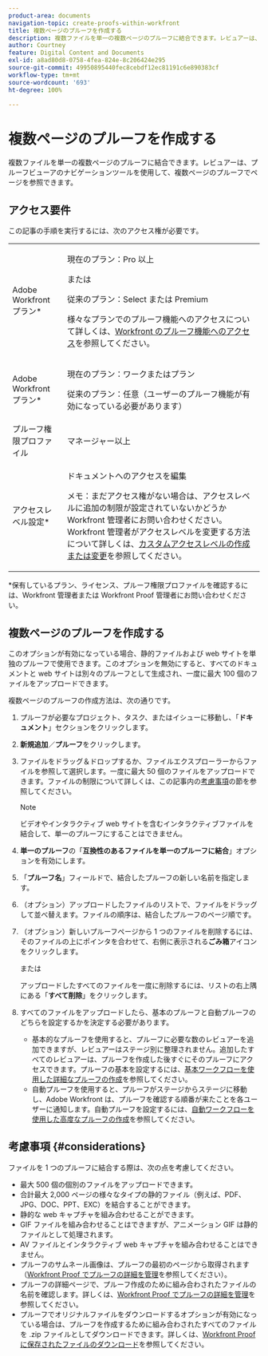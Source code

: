```yaml
---
product-area: documents
navigation-topic: create-proofs-within-workfront
title: 複数ページのプルーフを作成する
description: 複数ファイルを単一の複数ページのプルーフに結合できます。レビュアーは、プルーフビューアのナビゲーションツールを使用して、複数ページのプルーフでページを参照できます。
author: Courtney
feature: Digital Content and Documents
exl-id: a8ad80d8-0758-4fea-824e-8c206424e295
source-git-commit: 49950895440fec8cebdf12ec81191c6e890383cf
workflow-type: tm+mt
source-wordcount: '693'
ht-degree: 100%

---
```


# 複数ページのプルーフを作成する

複数ファイルを単一の複数ページのプルーフに結合できます。レビュアーは、プルーフビューアのナビゲーションツールを使用して、複数ページのプルーフでページを参照できます。

## アクセス要件

この記事の手順を実行するには、次のアクセス権が必要です。

<table style="table-layout:auto"> 
 <col> 
 <col> 
 <tbody> 
  <tr> 
   <td role="rowheader">Adobe Workfront プラン*</td> 
   <td> <p>現在のプラン：Pro 以上</p> <p>または</p> <p>従来のプラン：Select または Premium</p> <p>様々なプランでのプルーフ機能へのアクセスについて詳しくは、<a href="/help/quicksilver/administration-and-setup/manage-workfront/configure-proofing/access-to-proofing-functionality.md" class="MCXref xref">Workfront のプルーフ機能へのアクセス</a>を参照してください。</p> </td> 
  </tr> 
  <tr> 
   <td role="rowheader">Adobe Workfront プラン*</td> 
   <td> <p>現在のプラン：ワークまたはプラン</p> <p>従来のプラン：任意（ユーザーのプルーフ機能が有効になっている必要があります）</p> </td> 
  </tr> 
  <tr> 
   <td role="rowheader">プルーフ権限プロファイル </td> 
   <td>マネージャー以上</td> 
  </tr> 
  <tr> 
   <td role="rowheader">アクセスレベル設定*</td> 
   <td> <p>ドキュメントへのアクセスを編集</p> <p>メモ：まだアクセス権がない場合は、アクセスレベルに追加の制限が設定されていないかどうか Workfront 管理者にお問い合わせください。Workfront 管理者がアクセスレベルを変更する方法について詳しくは、<a href="../../../administration-and-setup/add-users/configure-and-grant-access/create-modify-access-levels.md" class="MCXref xref">カスタムアクセスレベルの作成または変更</a>を参照してください。</p> </td> 
  </tr> 
 </tbody> 
</table>

&#42;保有しているプラン、ライセンス、プルーフ権限プロファイルを確認するには、Workfront 管理者または Workfront Proof 管理者にお問い合わせください。

## 複数ページのプルーフを作成する

このオプションが有効になっている場合、静的ファイルおよび web サイトを単独のプルーフで使用できます。このオプションを無効にすると、すべてのドキュメントと web サイトは別々のプルーフとして生成され、一度に最大 100 個のファイルをアップロードできます。

複数ページのプルーフの作成方法は、次の通りです。

1. プルーフが必要なプロジェクト、タスク、またはイシューに移動し、「**ドキュメント**」セクションをクリックします。
1. **新規追加**／**プルーフ**&#x200B;をクリックします。
1. ファイルをドラッグ＆ドロップするか、ファイルエクスプローラーからファイルを参照して選択します。一度に最大 50 個のファイルをアップロードできます。ファイルの制限について詳しくは、この記事内の[考慮事項](#considerations)の節を参照してください。

   >[!NOTE]
   >
   >ビデオやインタラクティブ web サイトを含むインタラクティブファイルを結合して、単一のプルーフにすることはできません。

1. **単一のプルーフ**&#x200B;の「**互換性のあるファイルを単一のプルーフに結合**」オプションを有効にします。
1. 「**プルーフ名**」フィールドで、結合したプルーフの新しい名前を指定します。
1. （オプション）アップロードしたファイルのリストで、ファイルをドラッグして並べ替えます。ファイルの順序は、結合したプルーフのページ順です。
1. （オプション）新しいプルーフページから 1 つのファイルを削除するには、そのファイルの上にポインタを合わせて、右側に表示される&#x200B;**ごみ箱**&#x200B;アイコンをクリックします。

   または

   アップロードしたすべてのファイルを一度に削除するには、リストの右上隅にある「**すべて削除**」をクリックします。

1. すべてのファイルをアップロードしたら、基本のプルーフと自動プルーフのどちらを設定するかを決定する必要があります。

   * 基本的なプルーフを使用すると、プルーフに必要な数のレビュアーを追加できますが、レビュアーはステージ別に整理されません。追加したすべてのレビュアーは、プルーフを作成した後すぐにそのプルーフにアクセスできます。プルーフの基本を設定するには、[基本ワークフローを使用した詳細なプルーフの作成](../../../review-and-approve-work/proofing/creating-proofs-within-workfront/configure-basic-proof-workflow.md)を参照してください。
   * 自動プルーフを使用すると、プルーフがステージからステージに移動し、Adobe Workfront は、プルーフを確認する順番が来たことを各ユーザーに通知します。自動プルーフを設定するには、[自動ワークフローを使用した高度なプルーフの作成](../../../review-and-approve-work/proofing/creating-proofs-within-workfront/create-automated-proof-workflow.md)を参照してください。

## 考慮事項 {#considerations}

ファイルを 1 つのプルーフに結合する際は、次の点を考慮してください。

* 最大 500 個の個別のファイルをアップロードできます。
* 合計最大 2,000 ページの様々なタイプの静的ファイル（例えば、PDF、JPG、DOC、PPT、EXC）を結合することができます。
* 静的な web キャプチャを組み合わせることができます。
* GIF ファイルを組み合わせることはできますが、アニメーション GIF は静的ファイルとして処理されます。
* AV ファイルとインタラクティブ web キャプチャを組み合わせることはできません。
* プルーフのサムネール画像は、プルーフの最初のページから取得されます（[Workfront Proof でプルーフの詳細を管理](../../../workfront-proof/wp-work-proofsfiles/manage-your-work/manage-proof-details.md)を参照してください）。
* プルーフの詳細ページで、プルーフ作成のために組み合わされたファイルの名前を確認します。詳しくは、[Workfront Proof でプルーフの詳細を管理](../../../workfront-proof/wp-work-proofsfiles/manage-your-work/manage-proof-details.md)を参照してください。
* プルーフでオリジナルファイルをダウンロードするオプションが有効になっている場合は、プルーフを作成するために組み合わされたすべてのファイルを .zip ファイルとしてダウンロードできます。詳しくは、[Workfront Proof に保存されたファイルのダウンロード](../../../workfront-proof/wp-work-proofsfiles/manage-your-work/download-files-stored.md)を参照してください。
